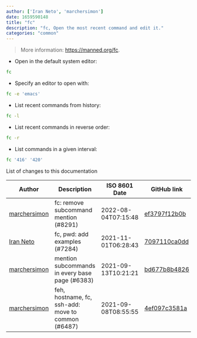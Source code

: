 ```yaml
---
author: ['Iran Neto', 'marchersimon']
date: 1659590148
title: "fc"
description: "fc, Open the most recent command and edit it."
categories: "common"
---
```

> More information: <https://manned.org/fc>.

- Open in the default system editor:

```bash
fc
```

- Specify an editor to open with:

```bash
fc -e 'emacs'
```

- List recent commands from history:

```bash
fc -l
```

- List recent commands in reverse order:

```bash
fc -r
```

- List commands in a given interval:

```bash
fc '416' '420'
```
List of changes to this documentation


Author | Description | ISO 8601 Date | GitHub link
------|-----|-----|-----
[marchersimon](mailto:50295997+marchersimon@users.noreply.github.com) | fc: remove subcommand mention (#8291) | 2022-08-04T07:15:48 | [ef3797f12b0b](https://github.com/tldr-pages/tldr/commit/ef3797f12b0ba5d11abd302fb9f3aa5e2e0ec11c)
[Iran Neto](mailto:iranmacedo.bneto@gmail.com) | fc, pwd: add examples (#7284) | 2021-11-01T06:28:43 | [7097110ca0dd](https://github.com/tldr-pages/tldr/commit/7097110ca0dd42476c7e127048e4c2329f4ed3af)
[marchersimon](mailto:50295997+marchersimon@users.noreply.github.com) | mention subcommands in every base page (#6383) | 2021-09-13T10:21:21 | [bd677b8b4826](https://github.com/tldr-pages/tldr/commit/bd677b8b48260e301fb99fea794f4dc1458d1562)
[marchersimon](mailto:50295997+marchersimon@users.noreply.github.com) | feh, hostname, fc, ssh-add: move to common (#6487) | 2021-09-08T08:55:55 | [4ef097c3581a](https://github.com/tldr-pages/tldr/commit/4ef097c3581a5a5d6a740b23629e82852b59680c)

